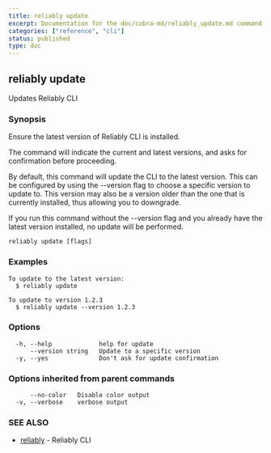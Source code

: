 ```yaml
---
title: reliably update
excerpt: Documentation for the doc/cobra-md/reliably_update.md command in the Reliably CLI
categories: ["reference", "cli"]
status: published
type: doc
---
```

## reliably update

Updates Reliably CLI

### Synopsis

Ensure the latest version of Reliably CLI is installed.

The command will indicate the current and latest versions, and asks for
confirmation before proceeding.

By default, this command will update the CLI to the latest version.
This can be configured by using the --version flag to choose a specific version
to update to. This version may also be a version older than the one that is
currently installed, thus allowing you to downgrade.

If you run this command without the --version flag and you already have the
latest version installed, no update will be performed.

```
reliably update [flags]
```

### Examples

```
To update to the latest version:
  $ reliably update

To update to version 1.2.3
  $ reliably update --version 1.2.3
```

### Options

```
  -h, --help             help for update
      --version string   Update to a specific version
  -y, --yes              Don't ask for update confirmation
```

### Options inherited from parent commands

```
      --no-color   Disable color output
  -v, --verbose    verbose output
```

### SEE ALSO

* [reliably](/docs/reference/cli/reliably/)	 - Reliably CLI

